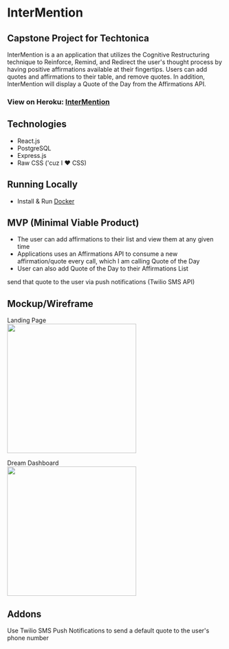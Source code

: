 # InterMention

## Capstone Project for Techtonica

InterMention is a an application that utilizes the Cognitive Restructuring technique to Reinforce, Remind, and Redirect the user's thought process by having positive affirmations available at their fingertips. Users can add quotes and affirmations to their table, and remove quotes. In addition, InterMention will display a Quote of the Day from the Affirmations API.

<h3>View on Heroku: <a href='https://intermentionz.herokuapp.com/'>InterMention</a><h3>

## Technologies

- React.js
- PostgreSQL
- Express.js
- Raw CSS ('cuz I :heart: CSS)

## Running Locally

- Install & Run <a href='https://www.docker.com/'>Docker</a>

## MVP (Minimal Viable Product)

- The user can add affirmations to their list and view them at any given time
- Applications uses an Affirmations API to consume a new affirmation/quote every call, which I am calling Quote of the Day
- User can also add Quote of the Day to their Affirmations List

send that quote to the user via push notifications (Twilio SMS API)

## Mockup/Wireframe

Landing Page
<br>
<img src="https://raw.githubusercontent.com/ZelmaSedano/intermentionz/main/landing.png" width="300px">

Dream Dashboard
<br>
<img src="https://raw.githubusercontent.com/ZelmaSedano/intermentionz/main/dashboard.png" width="300px">

## Addons

Use Twilio SMS Push Notifications to send a default quote to the user's phone number
